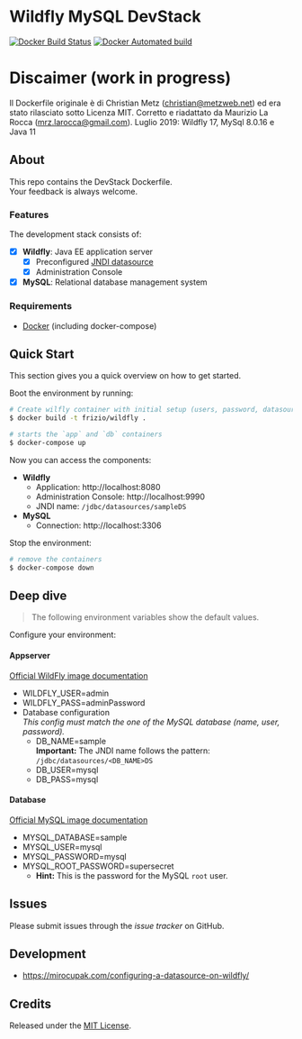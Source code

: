 # Wildfly MySQL DevStack

[![Docker Build Status](https://img.shields.io/docker/build/metz/wildfly-mysql.svg)](https://hub.docker.com/r/metz/wildfly-mysql/)
[![Docker Automated build](https://img.shields.io/docker/automated/metz/wildfly-mysql.svg)](https://hub.docker.com/r/metz/wildfly-mysql/)

# Discaimer (work in progress)
Il Dockerfile originale è di Christian Metz (christian@metzweb.net) ed era stato rilasciato sotto Licenza MIT.
Corretto e riadattato da Maurizio La Rocca (mrz.larocca@gmail.com).
Luglio 2019: Wildfly 17, MySql 8.0.16 e Java 11

## About

This repo contains the DevStack Dockerfile.  
Your feedback is always welcome.

### Features

The development stack consists of:

- [x] **Wildfly**: Java EE application server
	- [x] Preconfigured [JNDI datasource]()
	- [x] Administration Console
- [x] **MySQL**: Relational database management system

### Requirements

- [Docker](https://docs.docker.com/engine/installation/) (including docker-compose)

## Quick Start

This section gives you a quick overview on how to get started.

Boot the environment by running:

```sh
# Create wilfly container with initial setup (users, password, datasources)
$ docker build -t frizio/wildfly .
```

```sh
# starts the `app` and `db` containers
$ docker-compose up
```

Now you can access the components:

- **Wildfly**
	- Application: http://localhost:8080
	- Administration Console: http://localhost:9990
	- JNDI name: `/jdbc/datasources/sampleDS`
- **MySQL**
	- Connection: http://localhost:3306

Stop the environment:

```sh
# remove the containers
$ docker-compose down
```

## Deep dive

> The following environment variables show the default values.

Configure your environment:

#### Appserver

[Official WildFly image documentation](https://store.docker.com/community/images/jboss/wildfly)

- WILDFLY_USER=admin
- WILDFLY_PASS=adminPassword
- Database configuration  
	*This config must match the one of the MySQL database (name, user, password).*
	- DB_NAME=sample  
		**Important:** The JNDI name follows the pattern: `/jdbc/datasources/<DB_NAME>DS`
	- DB_USER=mysql
	- DB_PASS=mysql

#### Database

[Official MySQL image documentation](https://store.docker.com/images/mysql)

- MYSQL_DATABASE=sample
- MYSQL_USER=mysql
- MYSQL_PASSWORD=mysql
- MYSQL_ROOT_PASSWORD=supersecret
	- **Hint:** This is the password for the MySQL `root` user.

## Issues

Please submit issues through the *issue tracker* on GitHub.

## Development

- https://mirocupak.com/configuring-a-datasource-on-wildfly/

## Credits

Released under the [MIT License](LICENSE).
